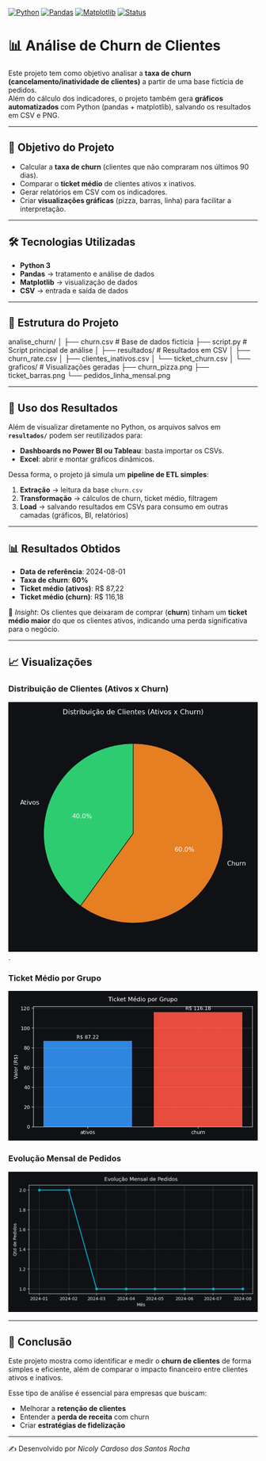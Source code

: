 [![Python](https://img.shields.io/badge/Python-3.10+-blue?logo=python&logoColor=white)](#)
[![Pandas](https://img.shields.io/badge/Pandas-Data%20Analysis-brightgreen)](#)
[![Matplotlib](https://img.shields.io/badge/Matplotlib-Visuals-orange)](#)
[![Status](https://img.shields.io/badge/Status-Concluído-success)](#)


# 📊 Análise de Churn de Clientes

Este projeto tem como objetivo analisar a **taxa de churn (cancelamento/inatividade de clientes)** a partir de uma base fictícia de pedidos.  
Além do cálculo dos indicadores, o projeto também gera **gráficos automatizados** com Python (pandas + matplotlib), salvando os resultados em CSV e PNG.

---

## 🎯 Objetivo do Projeto
- Calcular a **taxa de churn** (clientes que não compraram nos últimos 90 dias).  
- Comparar o **ticket médio** de clientes ativos x inativos.  
- Gerar relatórios em CSV com os indicadores.  
- Criar **visualizações gráficas** (pizza, barras, linha) para facilitar a interpretação.  

---

## 🛠️ Tecnologias Utilizadas
- **Python 3**
- **Pandas** → tratamento e análise de dados  
- **Matplotlib** → visualização de dados  
- **CSV** → entrada e saída de dados  

---

## 📂 Estrutura do Projeto
analise_churn/
│
├── churn.csv # Base de dados fictícia
├── script.py # Script principal de análise
│
├── resultados/ # Resultados em CSV
│ ├── churn_rate.csv
│ ├── clientes_inativos.csv
│ └── ticket_churn.csv
│
└── graficos/ # Visualizações geradas
├── churn_pizza.png
├── ticket_barras.png
└── pedidos_linha_mensal.png

---

## 🔄 Uso dos Resultados

Além de visualizar diretamente no Python, os arquivos salvos em **`resultados/`** podem ser reutilizados para:

- **Dashboards no Power BI ou Tableau**: basta importar os CSVs.  
- **Excel**: abrir e montar gráficos dinâmicos.  

Dessa forma, o projeto já simula um **pipeline de ETL simples**:
1. **Extração** → leitura da base `churn.csv`  
2. **Transformação** → cálculos de churn, ticket médio, filtragem  
3. **Load** → salvando resultados em CSVs para consumo em outras camadas (gráficos, BI, relatórios)


---

## 📊 Resultados Obtidos

- **Data de referência**: 2024-08-01  
- **Taxa de churn**: **60%**  
- **Ticket médio (ativos)**: R$ 87,22  
- **Ticket médio (churn)**: R$ 116,18  

📌 *Insight*: Os clientes que deixaram de 
comprar (**churn**) tinham um **ticket médio maior**
do que os clientes ativos, indicando 
uma perda significativa para o negócio.

---

## 📈 Visualizações

### Distribuição de Clientes (Ativos x Churn)
![Distribuição de Clientes(Ativos x Churn)](./graficos/churn_pizza_dark.png).

### Ticket Médio por Grupo
![Ticket Médio](./graficos/ticket_barras_dark.png)

### Evolução Mensal de Pedidos
![Pedidos Linha Mensal](./graficos/pedidos_linha_mensal_dark.png)

---

## 🚀 Conclusão
Este projeto mostra como identificar e medir o **churn de clientes** de forma simples e eficiente, além de comparar o impacto financeiro entre clientes ativos e inativos.  

Esse tipo de análise é essencial para empresas que buscam:  
- Melhorar a **retenção de clientes**  
- Entender a **perda de receita** com churn  
- Criar **estratégias de fidelização**

---

✍️ Desenvolvido por *Nicoly Cardoso dos Santos Rocha*  
